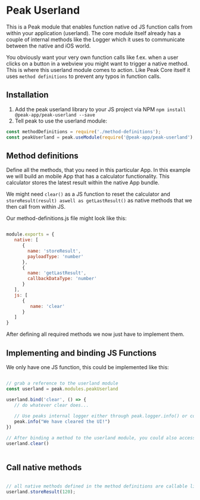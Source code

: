 # Peak Userland #

This is a Peak module that enables function native od JS function calls from within your application (userland).
The core module itself already has a couple of internal methods like the Logger which it uses to communicate between the native and iOS world.

You obviously want your very own function calls like f.ex. when a user clicks on a button in a webview you might want to trigger a native method. This is where this userland module comes to action.
Like Peak Core itself it uses `method definitions` to prevent any typos in function calls. 

## Installation ##

1. Add the peak userland library to your JS project via NPM ```npm install @peak-app/peak-userland --save```
2. Tell peak to use the userland module:

```javascript
const methodDefinitions = require('./method-definitions');
const peakUserland = peak.useModule(require('@peak-app/peak-userland'), methodDefinitions);
```

## Method definitions ##

Define all the methods, that you need in this particular App.
In this example we will build an mobile App that has a calculator functionality.
This calculator stores the latest result within the native App bundle.

We might need ```clear()``` as a JS function to reset the calculator and ```storeResult(result) aswell as getLastResult()``` as native methods that we then call from within JS.

Our method-definitions.js file might look like this:

```javascript

module.exports = {
   native: [
      {
      	name: 'storeResult',		
      	payloadType: 'number'
      },
      {
        name: 'getLastResult',
        callbackDataType: 'number'
      }
   ],
   js: [
      {
         name: 'clear'
      }
   ]
}
```

After defining all required methods we now just have to implement them.


## Implementing and binding JS Functions ##

We only have one JS function, this could be implemented like this:


```javascript

// grab a reference to the userland module
const userland = peak.modules.peakUserland 

userland.bind('clear', () => {
   // do whatever clear does...
   
   // Use peaks internal logger either through peak.logger.info() or conveniently via peak.info() or peak.error()
   peak.info("We have cleared the UI!")
})

// After binding a method to the userland module, you could also access it through:
userland.clear()
  
```

## Call native methods ##

```javascript

// all native methods defined in the method definitions are callable like this:
userland.storeResult(120);
```
